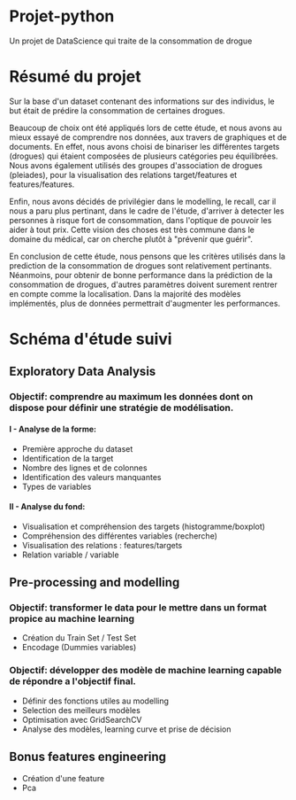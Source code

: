 # Projet-python
Un projet de DataScience qui traite de la consommation de drogue

# Résumé du projet
Sur la base d'un dataset contenant des informations sur des individus, le but était de prédire la consommation de certaines drogues. 

Beaucoup de choix ont été appliqués lors de cette étude, et nous avons au mieux essayé de comprendre nos données, aux travers de graphiques et de documents.
En effet, nous avons choisi de binariser les différentes targets (drogues) qui étaient composées de plusieurs catégories peu équilibrées. Nous avons également utilisés des groupes d'association de drogues (pleiades), pour la visualisation des relations target/features et features/features. 

Enfin, nous avons décidés de privilégier dans le modelling, le recall, car il nous a paru plus pertinant, dans le cadre de l'étude, d'arriver à detecter les personnes à risque fort de consommation, dans l'optique de pouvoir les aider à tout prix. Cette vision des choses est très commune dans le domaine du médical, car on cherche plutôt à "prévenir que guérir".

En conclusion de cette étude, nous pensons que les critères utilisés dans la prediction de la consommation de drogues sont relativement pertinants. Néanmoins, pour obtenir de bonne performance dans la prédiction de la consommation de drogues, d'autres paramètres doivent surement rentrer en compte comme la localisation. Dans la majorité des modèles implémentés, plus de données permettrait d'augmenter les performances. 

# Schéma d'étude suivi 

## **Exploratory Data Analysis**

### Objectif: comprendre au maximum les données dont on dispose pour définir une stratégie de modélisation.

#### I - Analyse de la forme:
- Première approche du dataset 
- Identification de la target
- Nombre des lignes et de colonnes 
- Identification des valeurs manquantes
- Types de variables

#### II - Analyse du fond:
- Visualisation et compréhension des targets (histogramme/boxplot)
- Compréhension des différentes variables (recherche)
- Visualisation des relations : features/targets
- Relation variable / variable


## **Pre-processing** and modelling

### Objectif: transformer le data pour le mettre dans un format propice au machine learning
- Création du Train Set / Test Set
- Encodage (Dummies variables)



### Objectif: développer des modèle de machine learning capable de répondre a l'objectif final.

- Définir des fonctions utiles au modelling
- Selection des meilleurs modèles
- Optimisation avec GridSearchCV
- Analyse des  modèles, learning curve et prise de décision


## Bonus features engineering

- Création d'une feature
- Pca
